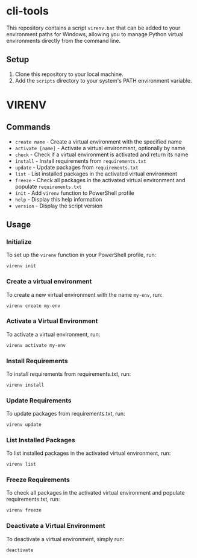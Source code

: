 # cli-tools

This repository contains a script `virenv.bat` that can be added to your environment paths for Windows, allowing you to manage Python virtual environments directly from the command line.

## Setup

1. Clone this repository to your local machine.
2. Add the `scripts` directory to your system's PATH environment variable.

# VIRENV

## Commands

- `create name` - Create a virtual environment with the specified name
- `activate [name]` - Activate a virtual environment, optionally by name
- `check` - Check if a virtual environment is activated and return its name
- `install` - Install requirements from `requirements.txt`
- `update` - Update packages from `requirements.txt`
- `list` - List installed packages in the activated virtual environment
- `freeze` - Check all packages in the activated virtual environment and populate `requirements.txt`
- `init` - Add `virenv` function to PowerShell profile
- `help` - Display this help information
- `version` - Display the script version

## Usage

### Initialize

To set up the `virenv` function in your PowerShell profile, run:

```sh
virenv init
```

### Create a virtual environment

To create a new virtual environment with the name `my-env`, run:

```sh
virenv create my-env
```

### Activate a Virtual Environment

To activate a virtual environment, run:

```sh
virenv activate my-env
```

### Install Requirements

To install requirements from requirements.txt, run:

```sh
virenv install
```

### Update Requirements

To update packages from requirements.txt, run:

```sh
virenv update
```

### List Installed Packages

To list installed packages in the activated virtual environment, run:

```sh
virenv list
```

### Freeze Requirements

To check all packages in the activated virtual environment and populate requirements.txt, run:

```sh
virenv freeze
```

### Deactivate a Virtual Environment

To deactivate a virtual environment, simply run:

```sh
deactivate
```
